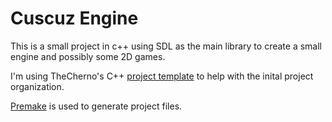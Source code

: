 # Cuscuz Engine

This is a small project in c++ using SDL as the main library to create a small engine and possibly some 2D games.

I'm using TheCherno's C++ [project template](https://github.com/TheCherno/ProjectTemplate) to help with the inital project organization. 

[Premake](https://github.com/premake/premake-core) is used to generate project files.

